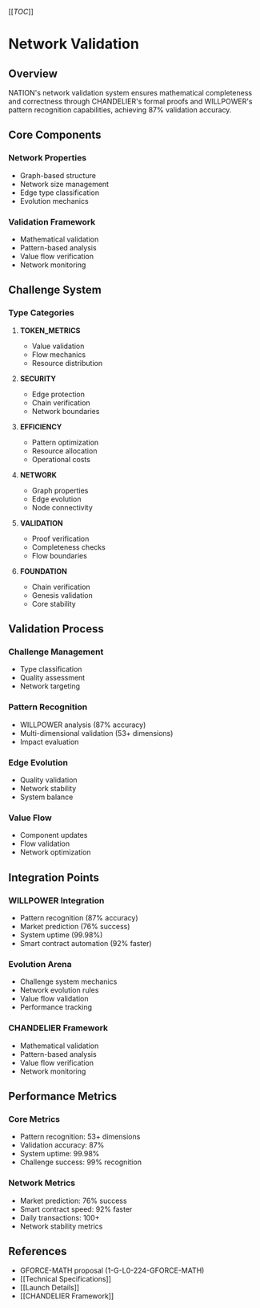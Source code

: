 [[_TOC_]]

# Network Validation

## Overview
NATION's network validation system ensures mathematical completeness and correctness through CHANDELIER's formal proofs and WILLPOWER's pattern recognition capabilities, achieving 87% validation accuracy.

## Core Components
### Network Properties
- Graph-based structure
- Network size management
- Edge type classification
- Evolution mechanics

### Validation Framework
- Mathematical validation
- Pattern-based analysis
- Value flow verification
- Network monitoring

## Challenge System
### Type Categories
1. **TOKEN_METRICS**
   - Value validation
   - Flow mechanics
   - Resource distribution

2. **SECURITY**
   - Edge protection
   - Chain verification
   - Network boundaries

3. **EFFICIENCY**
   - Pattern optimization
   - Resource allocation
   - Operational costs

4. **NETWORK**
   - Graph properties
   - Edge evolution
   - Node connectivity

5. **VALIDATION**
   - Proof verification
   - Completeness checks
   - Flow boundaries

6. **FOUNDATION**
   - Chain verification
   - Genesis validation
   - Core stability

## Validation Process
### Challenge Management
- Type classification
- Quality assessment
- Network targeting

### Pattern Recognition
- WILLPOWER analysis (87% accuracy)
- Multi-dimensional validation (53+ dimensions)
- Impact evaluation

### Edge Evolution
- Quality validation
- Network stability
- System balance

### Value Flow
- Component updates
- Flow validation
- Network optimization

## Integration Points
### WILLPOWER Integration
- Pattern recognition (87% accuracy)
- Market prediction (76% success)
- System uptime (99.98%)
- Smart contract automation (92% faster)

### Evolution Arena
- Challenge system mechanics
- Network evolution rules
- Value flow validation
- Performance tracking

### CHANDELIER Framework
- Mathematical validation
- Pattern-based analysis
- Value flow verification
- Network monitoring

## Performance Metrics
### Core Metrics
- Pattern recognition: 53+ dimensions
- Validation accuracy: 87%
- System uptime: 99.98%
- Challenge success: 99% recognition

### Network Metrics
- Market prediction: 76% success
- Smart contract speed: 92% faster
- Daily transactions: 100+
- Network stability metrics

## References
- GFORCE-MATH proposal (1-G-L0-224-GFORCE-MATH)
- [[Technical Specifications]]
- [[Launch Details]]
- [[CHANDELIER Framework]]
